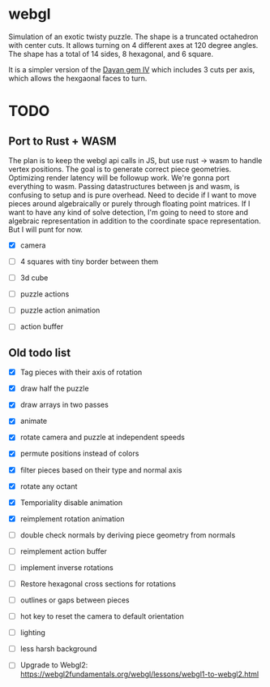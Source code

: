 # webgl

Simulation of an exotic twisty puzzle. The shape is a truncated octahedron with center cuts. It allows turning on 4 different axes at 120 degree angles. 
The shape has a total of 14 sides, 8 hexagonal, and 6 square. 

It is a simpler version of the [Dayan gem IV](https://twistypuzzles.com/cgi-bin/puzzle.cgi?pkey=2811) which includes 3 cuts per axis, which allows the hexgaonal faces to turn. 


# TODO

## Port to Rust + WASM
The plan is to keep the webgl api calls in JS, but use rust -> wasm to handle vertex positions.
The goal is to generate correct piece geometries.
Optimizing render latency will be followup work.
We're gonna port everything to wasm. Passing datastructures between js and wasm, is confusing to setup and is pure overhead.
Need to decide if I want to move pieces around algebraically or purely through floating point matrices.
If I want to have any kind of solve detection, I'm going to need to store and algebraic representation in addition to the coordinate space representation. But I will punt for now.

- [x] camera
- [ ] 4 squares with tiny border between them
- [ ] 3d cube
- [ ] puzzle actions
- [ ] puzzle action animation
- [ ] action buffer


## Old todo list
- [x] Tag pieces with their axis of rotation
- [x] draw half the puzzle
- [x] draw arrays in two passes
- [x] animate
- [x] rotate camera and puzzle at independent speeds
- [x] permute positions instead of colors
- [x] filter pieces based on their type and normal axis
- [x] rotate any octant
- [x] Temporiality disable animation
- [x] reimplement rotation animation
- [ ] double check normals by deriving piece geometry from normals
- [ ] reimplement action buffer
- [ ] implement inverse rotations
- [ ] Restore hexagonal cross sections for rotations
- [ ] outlines or gaps between pieces
- [ ] hot key to reset the camera to default orientation
- [ ] lighting
- [ ] less harsh background
- [ ] Upgrade to Webgl2: https://webgl2fundamentals.org/webgl/lessons/webgl1-to-webgl2.html

